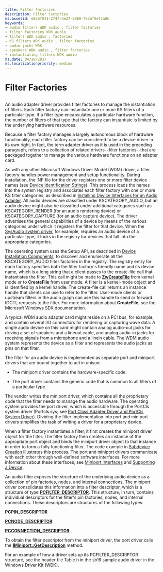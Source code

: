 ```yaml
---
title: Filter Factories
description: Filter Factories
ms.assetid: e836f941-274f-4e27-8069-753ef9ef2a06
keywords:
- audio filters WDK audio , filter factories
- filter factories WDK audio
- filters WDK audio , factories
- KS filters WDK audio , filter factories
- audio jacks WDK
- speakers WDK audio , filter factories
- instantiating filters WDK audio
ms.date: 04/20/2017
ms.localizationpriority: medium
---
```


# Filter Factories


## <span id="filter_factories"></span><span id="FILTER_FACTORIES"></span>


An audio adapter driver provides filter factories to manage the instantiation of filters. Each filter factory can instantiate one or more KS filters of a particular type. If a filter type encapsulates a particular hardware function, the number of filters of that type that the factory can instantiate is limited by the underlying hardware resources.

Because a filter factory manages a largely autonomous block of hardware functionality, each filter factory can be considered to be a device driver in its own right. In fact, the term adapter driver as it is used in the preceding paragraph, refers to a collection of related drivers--filter factories--that are packaged together to manage the various hardware functions on an adapter card.

As with any other Microsoft Windows Driver Model (WDM) driver, a filter factory handles power management and setup functionality. During installation, the INF file for the driver registers one or more filter device names (see [Device Identification Strings](https://docs.microsoft.com/windows-hardware/drivers/install/device-identification-strings)). This process loads the names into the system registry and associates each filter factory with one or more KS filter categories, as described in [Installing Device Interfaces for an Audio Adapter](installing-device-interfaces-for-an-audio-adapter.md). All audio devices are classified under KSCATEGORY\_AUDIO, but an audio device might also be classified under additional categories such as KSCATEGORY\_RENDER (for an audio rendering device) or KSCATEGORY\_CAPTURE (for an audio capture device). The driver advertises the general capabilities of a device by means of the various categories under which it registers the filter for that device. When the [SysAudio system driver](kernel-mode-wdm-audio-components.md#sysaudio_system_driver), for example, requires an audio device of a particular type, it looks in the registry for devices that fall into the appropriate categories.

The operating system uses the Setup API, as described in [Device Installation Components](https://docs.microsoft.com/windows-hardware/drivers/install/system-provided-device-installation-components), to discover and enumerate all the KSCATEGORY\_AUDIO filter factories in the registry. The registry entry for each factory specifies both the filter factory's friendly name and its device name, which is a long string that a client passes to the create-file call that instantiates the filter. This call might be made to [**ZwCreateFile**](https://docs.microsoft.com/windows-hardware/drivers/ddi/ntifs/nf-ntifs-ntcreatefile) from kernel mode or to **CreateFile** from user mode. A filter is a kernel-mode object and is identified by a kernel handle. The create-file call returns an instance handle that clients can use to refer to the filter. User-mode clients or upstream filters in the audio graph can use this handle to send or forward IOCTL requests to the filter. For more information about **CreateFile**, see the Microsoft Windows SDK documentation.

A typical WDM audio adapter card might reside on a PCI bus, for example, and contain several I/O connectors for rendering or capturing wave data. A single audio device on this card might contain analog audio-out jacks for driving a set of speakers and a lineout cable, and analog audio-in jacks for receiving signals from a microphone and a linein cable. The WDM audio system represents the device as a filter and represents the audio jacks as pins on that filter.

The filter for an audio device is implemented as separate port and miniport drivers that are bound together to act in unison:

-   The miniport driver contains the hardware-specific code.

-   The port driver contains the generic code that is common to all filters of a particular type.

The vendor writes the miniport driver, which contains all the proprietary code that the filter needs to manage the audio hardware. The operating system provides the port driver, which is accessible through the PortCls system driver (Portcls.sys; see [Port Class Adapter Driver and PortCls System Driver](kernel-mode-wdm-audio-components.md#port_class_adapter_driver_and_portcls_system_driver)). Dividing the filter implementation into port and miniport drivers simplifies the task of writing a driver for a proprietary device.

When a filter factory instantiates a filter, it first creates the miniport driver object for the filter. The filter factory then creates an instance of the appropriate port object and binds the miniport driver object to that instance in order to form a fully functioning filter. The code example in [Subdevice Creation](subdevice-creation.md) illustrates this process. The port and miniport drivers communicate with each other through well-defined software interfaces. For more information about these interfaces, see [Miniport Interfaces](miniport-interfaces.md) and [Supporting a Device](supporting-a-device.md).

An audio filter exposes the structure of the underlying audio device as a collection of pin factories, nodes, and internal connections. The miniport driver consolidates this information into a filter descriptor, which is a structure of type [**PCFILTER\_DESCRIPTOR**](https://docs.microsoft.com/windows-hardware/drivers/ddi/portcls/ns-portcls-pcfilter_descriptor). This structure, in turn, contains individual descriptors for the filter's pin factories, nodes, and internal connections. These descriptors are structures of the following types:

[**PCPIN\_DESCRIPTOR**](https://docs.microsoft.com/windows-hardware/drivers/ddi/portcls/ns-portcls-pcpin_descriptor)

[**PCNODE\_DESCRIPTOR**](https://docs.microsoft.com/windows-hardware/drivers/ddi/portcls/ns-portcls-pcnode_descriptor)

[**PCCONNECTION\_DESCRIPTOR**](https://docs.microsoft.com/previous-versions/windows/hardware/drivers/ff537688(v=vs.85))

To obtain the filter descriptor from the miniport driver, the port driver calls the [**IMiniport::GetDescription**](https://docs.microsoft.com/windows-hardware/drivers/ddi/portcls/nf-portcls-iminiport-getdescription) method.

For an example of how a driver sets up its PCFILTER\_DESCRIPTOR structure, see the header file Table.h in the sb16 sample audio driver in the Windows Driver Kit (WDK).

 

 




